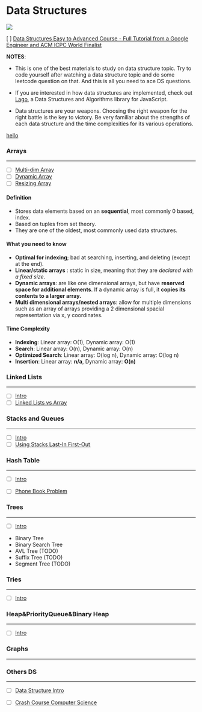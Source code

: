 
# Data Structures
![](https://res.cloudinary.com/practicaldev/image/fetch/s--WlnYH5fq--/c_limit%2Cf_auto%2Cfl_progressive%2Cq_auto%2Cw_880/https://cdn-images-1.medium.com/max/1600/1%2ADyu63sMUVL-gYEZISOE2BQ.jpeg)

[ ] [Data Structures Easy to Advanced Course - Full Tutorial from a Google Engineer and ACM ICPC World Finalist](https://www.youtube.com/playlist?list=PLDV1Zeh2NRsB6SWUrDFW2RmDotAfPbeHu)  

**NOTES**:
- This is one of the best materials to study on data structure topic. Try to code yourself after watching a data structure topic and do some leetcode question on that. And this is all you need to ace DS questions.

- If you are interested in how data structures are implemented, check out [Lago](https://github.com/yangshun/lago), a Data Structures and Algorithms library for JavaScript. 

- Data structures are your weapons. Choosing the right weapon for the right battle is the key to victory. Be very familiar about the strengths of each data structure and the time complexities for its various operations.

[hello](#Arrays)

### Arrays 
--------------------------------------------------------------------------------------------------------   
  - [ ] [Multi-dim Array](https://archive.org/details/0102WhatYouShouldKnow/02_05-multidimensionalArrays.mp4) 
  - [ ] [Dynamic Array](https://www.coursera.org/lecture/data-structures/dynamic-arrays-EwbnV)
  - [ ] [Resizing Array](https://archive.org/details/0102WhatYouShouldKnow/03_01-resizableArrays.mp4)

#### Definition 
- Stores data elements based on an **sequential**, most commonly 0 based, index.
- Based on tuples from set theory.
- They are one of the oldest, most commonly used data structures.

#### What you need to know
- **Optimal for indexing**; bad at searching, inserting, and deleting (except at the end).
- **Linear/static arrays** : static in size, meaning that they are *declared with a fixed size*.
- **Dynamic arrays**: are like one dimensional arrays, but have **reserved space for additional elements**. If a dynamic array is full, it **copies its contents to a larger array.**
- **Multi dimensional arrays/nested arrays**:  allow for multiple dimensions such as an array of arrays providing a 2 dimensional spacial representation via x, y coordinates.

#### Time Complexity
- **Indexing**: Linear array: O(1), Dynamic array: O(1)
- **Search**: Linear array: O(n), Dynamic array: O(n)
- **Optimized Search**: Linear array: O(log n), Dynamic array: O(log n)
- **Insertion**: Linear array: **n/a**, Dynamic array: **O(n)**

### Linked Lists
--------------------------------------------------------------------------------------------------------   
  -  [ ] [Intro](https://www.youtube.com/watch?v=njTh_OwMljA&feature=youtu.be) 
  -  [ ] [Linked Lists vs Array](https://www.coursera.org/lecture/data-structures-optimizing-performance/core-linked-lists-vs-arrays-rjBs9)

### Stacks and Queues
--------------------------------------------------------------------------------------------------------   
  -  [ ] [Intro](https://youtu.be/wjI1WNcIntg)
  -  [ ] [Using Stacks Last-In First-Out ](https://archive.org/details/0102WhatYouShouldKnow/05_01-usingStacksForLast-inFirst-out.mp4)

### Hash Table
--------------------------------------------------------------------------------------------------------   
  -  [ ] [Intro](https://www.youtube.com/watch?v=shs0KM3wKv8&feature=youtu.be)
  -  [ ] [Phone Book Problem](https://www.coursera.org/learn/data-structures/lecture/NYZZP/phone-book-problem)


### Trees
--------------------------------------------------------------------------------------------------------   
  -  [ ] [Intro](https://www.youtube.com/watch?v=oSWTXtMglKE&feature=youtu.be)
- Binary Tree
- Binary Search Tree
- AVL Tree (TODO)
- Suffix Tree (TODO)
- Segment Tree (TODO)

### Tries
--------------------------------------------------------------------------------------------------------   
  -  [ ] [Intro](https://www.youtube.com/watch?v=zIjfhVPRZCg)

### Heap&PriorityQueue&Binary Heap
--------------------------------------------------------------------------------------------------------   
  -  [ ] [Intro](https://www.youtube.com/watch?v=t0Cq6tVNRBA&feature=youtu.be)

### Graphs 
--------------------------------------------------------------------------------------------------------   

### Others DS
--------------------------------------------------------------------------------------------------------   
  -  [ ] [Data Structure Intro](https://www.youtube.com/watch?v=bum_19loj9A)
  -  [ ] [Crash Course Computer Science](https://www.youtube.com/watch?v=DuDz6B4cqVc&feature=youtu.be)

